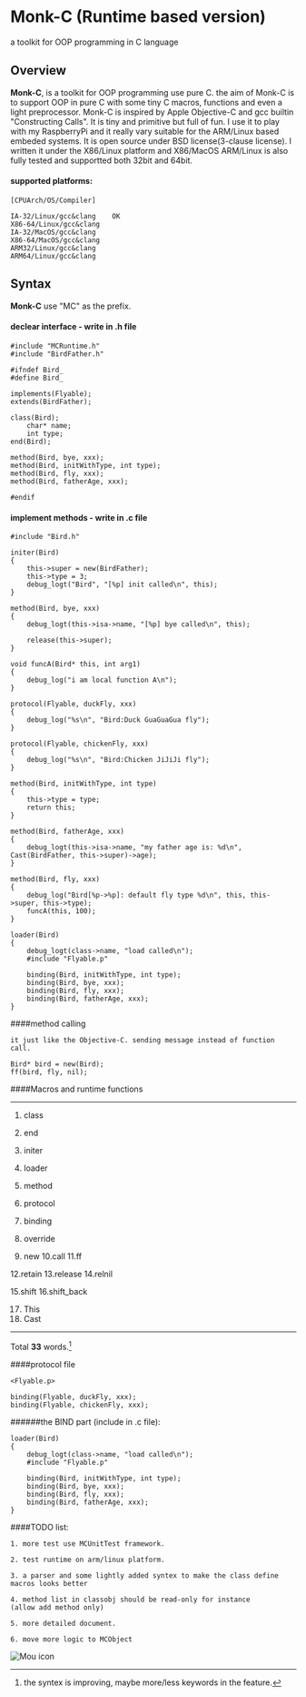 # Monk-C (Runtime based version)
a toolkit for OOP programming in C language

## Overview

**Monk-C**, is a toolkit for OOP programming use pure C. the aim of Monk-C is to support OOP in pure C with some tiny C macros, functions and even a light preprocessor. Monk-C is inspired by Apple Objective-C and gcc builtin "Constructing Calls". It is tiny and primitive but full of fun. I use it to play with my RaspberryPi and it really vary suitable for the ARM/Linux based embeded systems. It is open source under BSD license(3-clause license). I written it under the X86/Linux platform and X86/MacOS ARM/Linux is also fully tested and supportted both 32bit and 64bit.

#### supported platforms:

	[CPUArch/OS/Compiler]

	IA-32/Linux/gcc&clang    OK
	X86-64/Linux/gcc&clang
	IA-32/MacOS/gcc&clang
	X86-64/MacOS/gcc&clang
	ARM32/Linux/gcc&clang
	ARM64/Linux/gcc&clang

## Syntax
**Monk-C** use "MC" as the prefix.
#### declear interface - write in .h file

	#include "MCRuntime.h"
	#include "BirdFather.h"

	#ifndef Bird_
	#define Bird_

	implements(Flyable);
	extends(BirdFather);

	class(Bird);
		char* name;
		int type;
	end(Bird);

	method(Bird, bye, xxx);
	method(Bird, initWithType, int type);
	method(Bird, fly, xxx);
	method(Bird, fatherAge, xxx);

	#endif
	
#### implement methods - write in .c file
		
	#include "Bird.h"

	initer(Bird)
	{
		this->super = new(BirdFather);
		this->type = 3;
		debug_logt("Bird", "[%p] init called\n", this);
	}

	method(Bird, bye, xxx)
	{
		debug_logt(this->isa->name, "[%p] bye called\n", this);

		release(this->super);
	}

	void funcA(Bird* this, int arg1)
	{
		debug_log("i am local function A\n");
	}

	protocol(Flyable, duckFly, xxx)
	{
		debug_log("%s\n", "Bird:Duck GuaGuaGua fly");
	}

	protocol(Flyable, chickenFly, xxx)
	{
		debug_log("%s\n", "Bird:Chicken JiJiJi fly");
	}

	method(Bird, initWithType, int type)
	{
		this->type = type;
		return this;
	}

	method(Bird, fatherAge, xxx)
	{
		debug_logt(this->isa->name, "my father age is: %d\n", Cast(BirdFather, this->super)->age);
	}

	method(Bird, fly, xxx)
	{
		debug_log("Bird[%p->%p]: default fly type %d\n", this, this->super, this->type);
		funcA(this, 100);
	}

	loader(Bird)
	{
		debug_logt(class->name, "load called\n");
		#include "Flyable.p"

		binding(Bird, initWithType, int type);
		binding(Bird, bye, xxx);
		binding(Bird, fly, xxx);
		binding(Bird, fatherAge, xxx);
	}

####method calling

	it just like the Objective-C. sending message instead of function call.

	Bird* bird = new(Bird);
	ff(bird, fly, nil);

####Macros and runtime functions

---

1. class
2. end
3. initer
4. loader
5. method
6. protocol

7. binding
8. override

9. new
10.call
11.ff

12.retain
13.release
14.relnil

15.shift
16.shift_back

17. This
18. Cast

---

Total **33** words.[^1]

####protocol file

	<Flyable.p>

	binding(Flyable, duckFly, xxx);
	binding(Flyable, chickenFly, xxx);


######the BIND part (include in .c file):

	loader(Bird)
	{
		debug_logt(class->name, "load called\n");
		#include "Flyable.p"

		binding(Bird, initWithType, int type);
		binding(Bird, bye, xxx);
		binding(Bird, fly, xxx);
		binding(Bird, fatherAge, xxx);
	}


####TODO list:

	1. more test use MCUnitTest framework.

	2. test runtime on arm/linux platform.

	3. a parser and some lightly added syntex to make the class define macros looks better

	4. method list in classobj should be read-only for instance
	(allow add method only)

	5. more detailed document.

	6. move more logic to MCObject

[^1]: the syntex is improving, maybe more/less keywords in the feature.

![Mou icon](https://secure.gravatar.com/avatar/63f7c4c0a269ebaf049724a024bf01b4?s=420&d=https://a248.e.akamai.net/assets.github.com%2Fimages%2Fgravatars%2Fgravatar-user-420.png)
